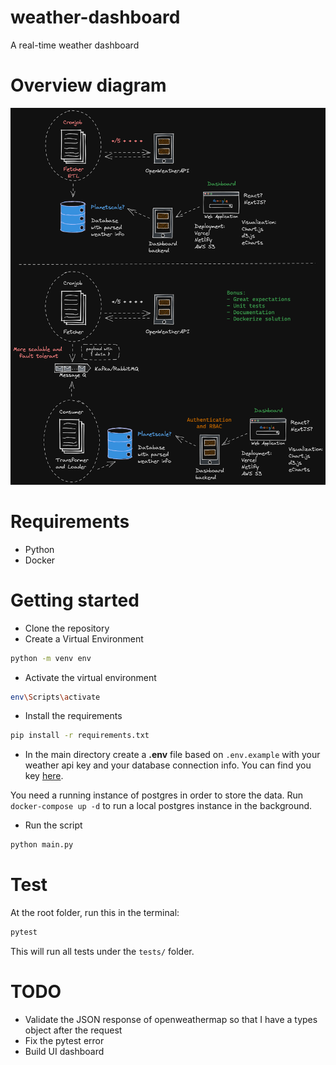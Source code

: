 # weather-dashboard
A real-time weather dashboard

# Overview diagram

![App Diagram](./docs/WeatherDashboard.excalidraw.png)

# Requirements
- Python
- Docker

# Getting started
- Clone the repository
- Create a Virtual Environment

```sh
python -m venv env
```

- Activate the virtual environment
```sh
env\Scripts\activate
```

- Install the requirements
```sh
pip install -r requirements.txt
```

-  In the main directory create a **.env** file based on `.env.example` with your weather api key and your database connection info. 
You can find you key [here](https://openweathermap.org/current).

You need a running instance of postgres in order to store the data.
Run `docker-compose up -d` to run a local postgres instance in the background.

- Run the script
```sh
python main.py
```
  
# Test
At the root folder, run this in the terminal:
```sh
pytest
```
This will run all tests under the `tests/` folder.

# TODO
- Validate the JSON response of openweathermap so that I have a types object after the request
- Fix the pytest error
- Build UI dashboard


